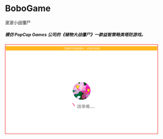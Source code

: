 # BoboGame
波波小战僵尸

<h5>模仿 PopCap Games 公司的《植物大战僵尸》一款益智策略类塔防游戏。</h5>

<div  style="padding:5px 0 5px 0;border:solid 1px red;text-align:center">
 <img src="https://github.com/leonInShanghai/BoboGame/blob/master/otherPic/1563615137529.gif?raw=true">
</div>
